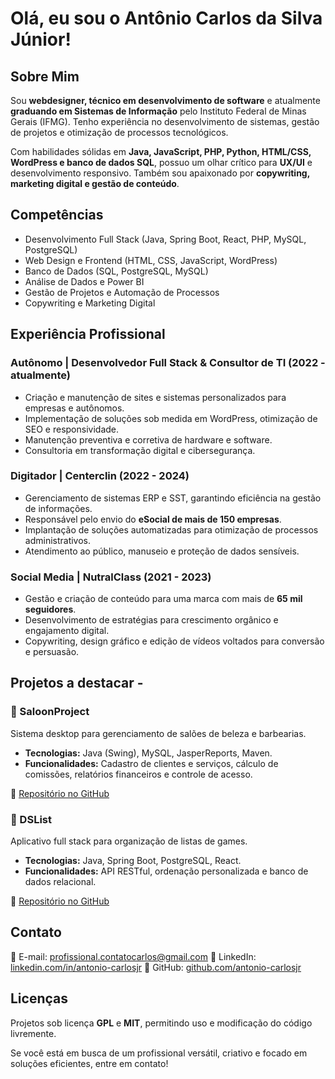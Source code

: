 # Olá, eu sou o Antônio Carlos da Silva Júnior!

## Sobre Mim
Sou **webdesigner, técnico em desenvolvimento de software** e atualmente **graduando em Sistemas de Informação** pelo Instituto Federal de Minas Gerais (IFMG). Tenho experiência no desenvolvimento de sistemas, gestão de projetos e otimização de processos tecnológicos.

Com habilidades sólidas em **Java, JavaScript, PHP, Python, HTML/CSS, WordPress e banco de dados SQL**, possuo um olhar crítico para **UX/UI** e desenvolvimento responsivo. Também sou apaixonado por **copywriting, marketing digital e gestão de conteúdo**.

## Competências
- Desenvolvimento Full Stack (Java, Spring Boot, React, PHP, MySQL, PostgreSQL)
- Web Design e Frontend (HTML, CSS, JavaScript, WordPress)
- Banco de Dados (SQL, PostgreSQL, MySQL)
- Análise de Dados e Power BI
- Gestão de Projetos e Automação de Processos
- Copywriting e Marketing Digital

## Experiência Profissional
### **Autônomo | Desenvolvedor Full Stack & Consultor de TI (2022 - atualmente)**
- Criação e manutenção de sites e sistemas personalizados para empresas e autônomos.
- Implementação de soluções sob medida em WordPress, otimização de SEO e responsividade.
- Manutenção preventiva e corretiva de hardware e software.
- Consultoria em transformação digital e cibersegurança.

### **Digitador | Centerclin (2022 - 2024)**
- Gerenciamento de sistemas ERP e SST, garantindo eficiência na gestão de informações.
- Responsável pelo envio do **eSocial de mais de 150 empresas**.
- Implantação de soluções automatizadas para otimização de processos administrativos.
- Atendimento ao público, manuseio e proteção de dados sensíveis.

### **Social Media | NutralClass (2021 - 2023)**
- Gestão e criação de conteúdo para uma marca com mais de **65 mil seguidores**.
- Desenvolvimento de estratégias para crescimento orgânico e engajamento digital.
- Copywriting, design gráfico e edição de vídeos voltados para conversão e persuasão.

## Projetos a destacar -
### **🔹 SaloonProject**
Sistema desktop para gerenciamento de salões de beleza e barbearias.
- **Tecnologias:** Java (Swing), MySQL, JasperReports, Maven.
- **Funcionalidades:** Cadastro de clientes e serviços, cálculo de comissões, relatórios financeiros e controle de acesso.

🔗 [Repositório no GitHub](https://github.com/antonio-carlosjr/saloonProject)

### **🔹 DSList**
Aplicativo full stack para organização de listas de games.
- **Tecnologias:** Java, Spring Boot, PostgreSQL, React.
- **Funcionalidades:** API RESTful, ordenação personalizada e banco de dados relacional.

🔗 [Repositório no GitHub](https://github.com/antonio-carlosjr/dslist)

## Contato
📧 E-mail: [profissional.contatocarlos@gmail.com](mailto:profissional.contatocarlos@gmail.com)
🔗 LinkedIn: [linkedin.com/in/antonio-carlosjr](https://linkedin.com/in/antonio-carlosjr)
🔗 GitHub: [github.com/antonio-carlosjr](https://github.com/antonio-carlosjr)

## Licenças
Projetos sob licença **GPL** e **MIT**, permitindo uso e modificação do código livremente.

Se você está em busca de um profissional versátil, criativo e focado em soluções eficientes, entre em contato! 

